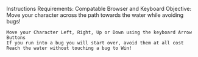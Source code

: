 Instructions
Requirements: Compatable Browser and Keyboard
Objective: Move your character across the path towards the water while avoiding bugs!

    Move your Character Left, Right, Up or Down using the keyboard Arrow Buttons
    If you run into a bug you will start over, avoid them at all cost
    Reach the water without touching a bug to Win!

